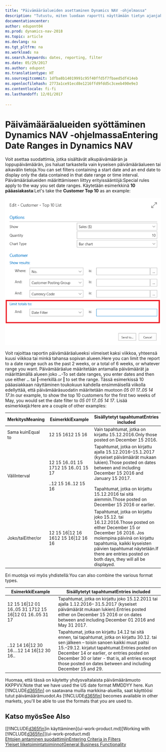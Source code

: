 ```yaml
---
title: "Päivämääräalueiden asettaminen Dynamics NAV -ohjelmassa"
description: "Tutustu, miten luodaan raportti näyttämään tietyn ajanjakson tiedot käyttämällä Dynamics NAV -ohjelman päivämääräalueita."
documentationcenter: 
author: edupont04
ms.prod: dynamics-nav-2018
ms.topic: article
ms.devlang: na
ms.tgt_pltfrm: na
ms.workload: na
ms.search.keywords: dates, reporting, filter
ms.date: 05/29/2017
ms.author: edupont
ms.translationtype: HT
ms.sourcegitcommit: 1dfba8b14019991c95f40ffd5f7fbaed5df414eb
ms.openlocfilehash: 2773a1ce91ecd8e1216ffd9fdd5c3ceeb490e9e3
ms.contentlocale: fi-fi
ms.lasthandoff: 12/01/2017

---
```

# <a name="entering-date-ranges-in-dynamics-nav"></a><span data-ttu-id="2e55b-103">Päivämääräalueiden syöttäminen Dynamics NAV -ohjelmassa</span><span class="sxs-lookup"><span data-stu-id="2e55b-103">Entering Date Ranges in Dynamics NAV</span></span>
<span data-ttu-id="2e55b-104">Voit asettaa suodattimia, jotka sisältävät alkupäivämäärän ja loppupäivämäärän, jos haluat tarkastella vain kyseisen päivämääräalueen tai aikavälin tietoja.</span><span class="sxs-lookup"><span data-stu-id="2e55b-104">You can set filters containing a start date and an end date to display only the data contained in that date range or time interval.</span></span> <span data-ttu-id="2e55b-105">Päivämääräalueiden määrittämiseen liittyy erityissääntöjä:</span><span class="sxs-lookup"><span data-stu-id="2e55b-105">Special rules apply to the way you set date ranges.</span></span> <span data-ttu-id="2e55b-106">Käytetään esimerkkinä **10 pääasiakasta**:</span><span class="sxs-lookup"><span data-stu-id="2e55b-106">Let's take the **Customer Top 10** as an example:</span></span>

![10 pääasiakkaan luettelon päivämääräalueen määrittäminen pyyntösivulla](./media/ui-enter-date-ranges/customer-top10-list.png)

<span data-ttu-id="2e55b-108">Voit rajoittaa raportin päivämääräalueeksi viimeiset kaksi viikkoa, yhteensä kuusi viikkoa tai minkä tahansa sopivan alueen.</span><span class="sxs-lookup"><span data-stu-id="2e55b-108">Here you can limit the report to a date range such as the past 2 weeks, or a total of 6 weeks, or whatever range you want.</span></span> <span data-ttu-id="2e55b-109">Päivämääräalue määritetään antamalla päivämäärät ja määrittämällä alueen joko **..**-</span><span class="sxs-lookup"><span data-stu-id="2e55b-109">To set date ranges, you enter dates and then use either **..**</span></span> <span data-ttu-id="2e55b-110">tai **|**-merkillä.</span><span class="sxs-lookup"><span data-stu-id="2e55b-110">or **|** to set the range.</span></span> <span data-ttu-id="2e55b-111">Tässä esimerkissä 10 pääasiakkaan näyttäminen toukokuun kahdella ensimmäisellä viikolla edellyttää, että päivämääräsuodatin määritetään muotoon *05 01 17..05 14 17*.</span><span class="sxs-lookup"><span data-stu-id="2e55b-111">In our example, to show the top 10 customers for the first two weeks of May, you would set the date filter to *05 01 17..05 14 17*.</span></span>
<span data-ttu-id="2e55b-112">Lisää esimerkkejä:</span><span class="sxs-lookup"><span data-stu-id="2e55b-112">Here are a couple of other examples:</span></span>

| <span data-ttu-id="2e55b-113">Merkitys</span><span class="sxs-lookup"><span data-stu-id="2e55b-113">Meaning</span></span> | <span data-ttu-id="2e55b-114">Esimerkki</span><span class="sxs-lookup"><span data-stu-id="2e55b-114">Example</span></span> | <span data-ttu-id="2e55b-115">Sisällytetyt tapahtumat</span><span class="sxs-lookup"><span data-stu-id="2e55b-115">Entries included</span></span> |
|---|---|---|
|<span data-ttu-id="2e55b-116">Sama kuin</span><span class="sxs-lookup"><span data-stu-id="2e55b-116">Equal to</span></span>| <span data-ttu-id="2e55b-117">12 15 16</span><span class="sxs-lookup"><span data-stu-id="2e55b-117">12 15 16</span></span> |<span data-ttu-id="2e55b-118">Vain tapahtumat, jotka on kirjattu 15.12.2016.</span><span class="sxs-lookup"><span data-stu-id="2e55b-118">Only those posted on December 15 2016.</span></span>|
|<span data-ttu-id="2e55b-119">Väli</span><span class="sxs-lookup"><span data-stu-id="2e55b-119">Interval</span></span>| <span data-ttu-id="2e55b-120">12 15 16..01 15 17</span><span class="sxs-lookup"><span data-stu-id="2e55b-120">12 15 16..01 15 17</span></span><br /><br /><span data-ttu-id="2e55b-121">..12 15 16</span><span class="sxs-lookup"><span data-stu-id="2e55b-121">..12 15 16</span></span>|<span data-ttu-id="2e55b-122">Tapahtumat, jotka on kirjattu ajalla 15.12.2016–15.1.2017 (kyseiset päivämäärät mukaan lukien).</span><span class="sxs-lookup"><span data-stu-id="2e55b-122">Those posted on dates between and including December 15 2016 and January 15 2017.</span></span><br /><br /><span data-ttu-id="2e55b-123">Tapahtumat, jotka on kirjattu 15.12.2016 tai sitä aiemmin.</span><span class="sxs-lookup"><span data-stu-id="2e55b-123">Those posted on December 15 2016 or earlier.</span></span>|
|<span data-ttu-id="2e55b-124">Joko/tai</span><span class="sxs-lookup"><span data-stu-id="2e55b-124">Either/or</span></span>|<span data-ttu-id="2e55b-125">12 15 16&#124;12 16 16</span><span class="sxs-lookup"><span data-stu-id="2e55b-125">12 15 16&#124;12 16 16</span></span>|<span data-ttu-id="2e55b-126">Tapahtumat, jotka on kirjattu joko 15.12. tai 16.12.2016.</span><span class="sxs-lookup"><span data-stu-id="2e55b-126">Those posted on either December 15 or December 16 2016.</span></span> <span data-ttu-id="2e55b-127">Jos molempina päivinä on kirjattu tapahtumia, kaikki kyseisten päivien tapahtumat näytetään.</span><span class="sxs-lookup"><span data-stu-id="2e55b-127">If there are entries posted on both days, they will all be displayed.</span></span>|

<span data-ttu-id="2e55b-128">Eri muotoja voi myös yhdistellä:</span><span class="sxs-lookup"><span data-stu-id="2e55b-128">You can also combine the various format types.</span></span>

| <span data-ttu-id="2e55b-129">Esimerkki</span><span class="sxs-lookup"><span data-stu-id="2e55b-129">Example</span></span> | <span data-ttu-id="2e55b-130">Sisällytetyt tapahtumat</span><span class="sxs-lookup"><span data-stu-id="2e55b-130">Entries included</span></span> |
|---|---|
|<span data-ttu-id="2e55b-131">12 15 16&#124;12 01 16..05 31 17</span><span class="sxs-lookup"><span data-stu-id="2e55b-131">12 15 16&#124;12 01 16..05 31 17</span></span> | <span data-ttu-id="2e55b-132">Tapahtumat, jotka on kirjattu joko 15.12.2011 tai ajalla 1.12.2016– 31.5.2017 (kyseiset päivämäärät mukaan lukien).</span><span class="sxs-lookup"><span data-stu-id="2e55b-132">Entries posted either on December 15 2016 or on dates between and including December 01 2016 and May 31 2017.</span></span> |
|<span data-ttu-id="2e55b-133">..12 14 16&#124;12 30 16..</span><span class="sxs-lookup"><span data-stu-id="2e55b-133">..12 14 16&#124;12 30 16..</span></span> | <span data-ttu-id="2e55b-134">Tapahtumat, jotka on kirjattu 14.12 tai sitä ennen, tai tapahtumat, jotka on kirjattu 30.12. tai sen jälkeen – toisin sanoen kaikki muut paitsi 15.–29.12. kirjatut tapahtumat.</span><span class="sxs-lookup"><span data-stu-id="2e55b-134">Entries posted on December 14 or earlier, or entries posted on December 30 or later - that is, all entries except those posted on dates between and including December 15 and 29.</span></span> |

<span data-ttu-id="2e55b-135">Huomaa, että tässä on käytetty yhdysvaltalaista päivämäärämuoto KKPPVV.</span><span class="sxs-lookup"><span data-stu-id="2e55b-135">Note that we have used the US date format MMDDYY here.</span></span> <span data-ttu-id="2e55b-136">Kun [!INCLUDE[d365fin](includes/d365fin_md.md)] on saatavana muilla markkina-alueilla, saat käyttöösi tutut päivämäärämuodot.</span><span class="sxs-lookup"><span data-stu-id="2e55b-136">As [!INCLUDE[d365fin](includes/d365fin_md.md)] becomes available in other markets, you'll be able to use the formats that you are used to.</span></span>

## <a name="see-also"></a><span data-ttu-id="2e55b-137">Katso myös</span><span class="sxs-lookup"><span data-stu-id="2e55b-137">See Also</span></span>
<span data-ttu-id="2e55b-138">[[!INCLUDE[d365fin](includes/d365fin_long_md.md)]in käyttäminen](ui-work-product.md)</span><span class="sxs-lookup"><span data-stu-id="2e55b-138">[Working with [!INCLUDE[d365fin](includes/d365fin_long_md.md)]](ui-work-product.md)</span></span>  
[<span data-ttu-id="2e55b-139">Ehtojen antaminen suodattimiin</span><span class="sxs-lookup"><span data-stu-id="2e55b-139">Entering Criteria in Filters </span></span>](ui-enter-criteria-filters.md)  
[<span data-ttu-id="2e55b-140">Yleiset liiketoimintatoiminnot</span><span class="sxs-lookup"><span data-stu-id="2e55b-140">General Business Functionality</span></span>](ui-across-business-areas.md)

